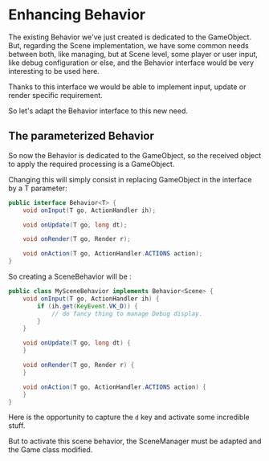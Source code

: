 # Enhancing Behavior

The existing Behavior we've just created is dedicated to the GameObject. But, regarding the Scene implementation, we
have some common needs between both, like managing, but at Scene level, some player or user input, like debug
configuration or else, and the Behavior interface would be very interesting to be used here.

Thanks to this interface we would be able to implement input, update or render specific requirement.

So let's adapt the Behavior interface to this new need.

## The parameterized Behavior

So now the Behavior is dedicated to the GameObject, so the received object to apply the required processing is a
GameObject.

Changing this will simply consist in replacing GameObject in the interface by a T parameter:

```java
public interface Behavior<T> {
    void onInput(T go, ActionHandler ih);

    void onUpdate(T go, long dt);

    void onRender(T go, Render r);

    void onAction(T go, ActionHandler.ACTIONS action);
}
```

So creating a SceneBehavior will be :

```java
public class MySceneBehavior implements Behavior<Scene> {
    void onInput(T go, ActionHandler ih) {
        if (ih.get(KeyEvent.VK_D)) {
            // do fancy thing to manage Debug display.
        }
    }

    void onUpdate(T go, long dt) {
    }

    void onRender(T go, Render r) {
    }

    void onAction(T go, ActionHandler.ACTIONS action) {
    }
}
```

Here is the opportunity to capture the `d` key and activate some incredible stuff.

But to activate this scene behavior, the SceneManager must be adapted and the Game class modified.

